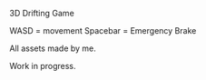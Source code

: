 3D Drifting Game

WASD = movement
Spacebar = Emergency Brake

All assets made by me.

Work in progress.

